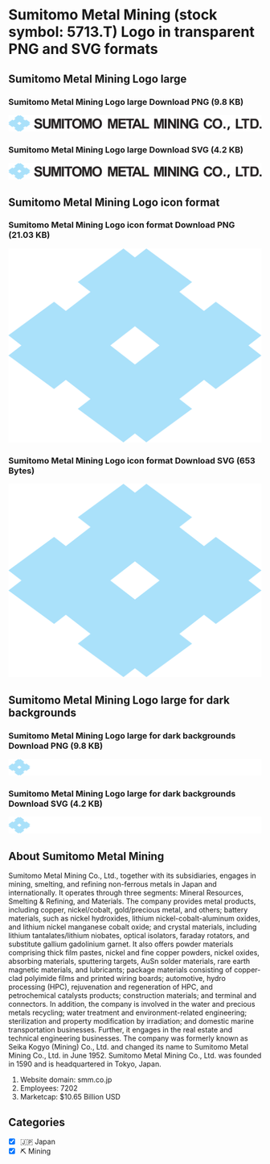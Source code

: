 # Sumitomo Metal Mining (stock symbol: 5713.T) Logo in transparent PNG and SVG formats

## Sumitomo Metal Mining Logo large

### Sumitomo Metal Mining Logo large Download PNG (9.8 KB)

![Sumitomo Metal Mining Logo large Download PNG (9.8 KB)](/img/orig/5713.T_BIG-895f45be.png)

### Sumitomo Metal Mining Logo large Download SVG (4.2 KB)

![Sumitomo Metal Mining Logo large Download SVG (4.2 KB)](/img/orig/5713.T_BIG-8edd63dd.svg)

## Sumitomo Metal Mining Logo icon format

### Sumitomo Metal Mining Logo icon format Download PNG (21.03 KB)

![Sumitomo Metal Mining Logo icon format Download PNG (21.03 KB)](/img/orig/5713.T-aef009df.png)

### Sumitomo Metal Mining Logo icon format Download SVG (653 Bytes)

![Sumitomo Metal Mining Logo icon format Download SVG (653 Bytes)](/img/orig/5713.T-4db477c3.svg)

## Sumitomo Metal Mining Logo large for dark backgrounds

### Sumitomo Metal Mining Logo large for dark backgrounds Download PNG (9.8 KB)

![Sumitomo Metal Mining Logo large for dark backgrounds Download PNG (9.8 KB)](/img/orig/5713.T_BIG.D-39498b82.png)

### Sumitomo Metal Mining Logo large for dark backgrounds Download SVG (4.2 KB)

![Sumitomo Metal Mining Logo large for dark backgrounds Download SVG (4.2 KB)](/img/orig/5713.T_BIG.D-2129afcc.svg)

## About Sumitomo Metal Mining

Sumitomo Metal Mining Co., Ltd., together with its subsidiaries, engages in mining, smelting, and refining non-ferrous metals in Japan and internationally. It operates through three segments: Mineral Resources, Smelting & Refining, and Materials. The company provides metal products, including copper, nickel/cobalt, gold/precious metal, and others; battery materials, such as nickel hydroxides, lithium nickel-cobalt-aluminum oxides, and lithium nickel manganese cobalt oxide; and crystal materials, including lithium tantalates/lithium niobates, optical isolators, faraday rotators, and substitute gallium gadolinium garnet. It also offers powder materials comprising thick film pastes, nickel and fine copper powders, nickel oxides, absorbing materials, sputtering targets, AuSn solder materials, rare earth magnetic materials, and lubricants; package materials consisting of copper-clad polyimide films and printed wiring boards; automotive, hydro processing (HPC), rejuvenation and regeneration of HPC, and petrochemical catalysts products; construction materials; and terminal and connectors. In addition, the company is involved in the water and precious metals recycling; water treatment and environment-related engineering; sterilization and property modification by irradiation; and domestic marine transportation businesses. Further, it engages in the real estate and technical engineering businesses. The company was formerly known as Seika Kogyo (Mining) Co., Ltd. and changed its name to Sumitomo Metal Mining Co., Ltd. in June 1952. Sumitomo Metal Mining Co., Ltd. was founded in 1590 and is headquartered in Tokyo, Japan.

1. Website domain: smm.co.jp
2. Employees: 7202
3. Marketcap: $10.65 Billion USD


## Categories
- [x] 🇯🇵 Japan
- [x] ⛏️ Mining
